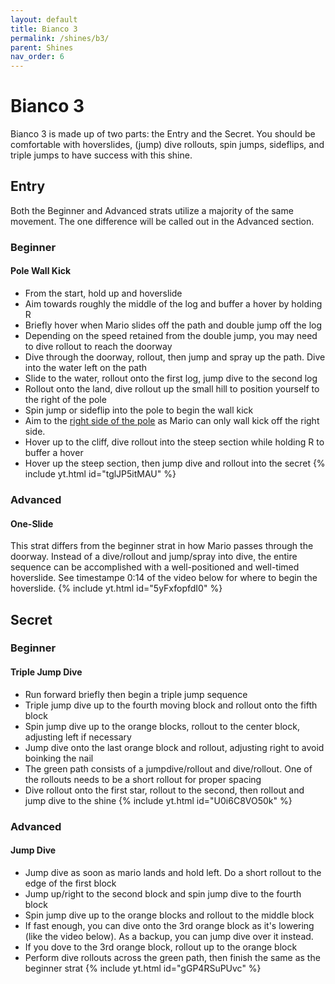 ```yaml
---
layout: default 
title: Bianco 3
permalink: /shines/b3/
parent: Shines
nav_order: 6
---
```

# Bianco 3
Bianco 3 is made up of two parts: the Entry and the Secret. You should be comfortable with hoverslides, (jump) dive rollouts, spin jumps, sideflips, and triple jumps to have success with this shine.
## Entry
Both the Beginner and Advanced strats utilize a majority of the same movement. The one difference will be called out in the Advanced section.
### Beginner
#### Pole Wall Kick
- From the start, hold up and hoverslide
- Aim towards roughly the middle of the log and buffer a hover by holding R
- Briefly hover when Mario slides off the path and double jump off the log
- Depending on the speed retained from the double jump, you may need to dive rollout to reach the doorway
- Dive through the doorway, rollout, then jump and spray up the path. Dive into the water left on the path
- Slide to the water, rollout onto the first log, jump dive to the second log
- Rollout onto the land, dive rollout up the small hill to position yourself to the right of the pole
- Spin jump or sideflip into the pole to begin the wall kick
- Aim to the [right side of the pole](https://cdn.discordapp.com/attachments/941086197885833266/1029200667119730708/unknown.png) as Mario can only wall kick off the right side.
- Hover up to the cliff, dive rollout into the steep section while holding R to buffer a hover
- Hover up the steep section, then jump dive and rollout into the secret
{% include yt.html id="tglJP5itMAU" %}
### Advanced
#### One-Slide
This strat differs from the beginner strat in how Mario passes through the doorway. Instead of a dive/rollout and jump/spray into dive, the entire sequence can be accomplished with a well-positioned and well-timed hoverslide. See timestampe 0:14 of the video below for where to begin the hoverslide.
{% include yt.html id="5yFxfopfdI0" %}
## Secret

### Beginner
#### Triple Jump Dive
- Run forward briefly then begin a triple jump sequence
- Triple jump dive up to the fourth moving block and rollout onto the fifth block
- Spin jump dive up to the orange blocks, rollout to the center block, adjusting left if necessary
- Jump dive onto the last orange block and rollout, adjusting right to avoid boinking the nail
- The green path consists of a jumpdive/rollout and dive/rollout. One of the rollouts needs to be a short rollout for proper spacing
- Dive rollout onto the first star, rollout to the second, then rollout and jump dive to the shine
{% include yt.html id="U0i6C8VO50k" %}
### Advanced
#### Jump Dive
- Jump dive as soon as mario lands and hold left. Do a short rollout to the edge of the first block
- Jump up/right to the second block and spin jump dive to the fourth block
- Spin jump dive up to the orange blocks and rollout to the middle block
- If fast enough, you can dive onto the 3rd orange block as it's lowering (like the video below). As a backup, you can jump dive over it instead.
- If you dove to the 3rd orange block, rollout up to the orange block
- Perform dive rollouts across the green path, then finish the same as the beginner strat
{% include yt.html id="gGP4RSuPUvc" %}

